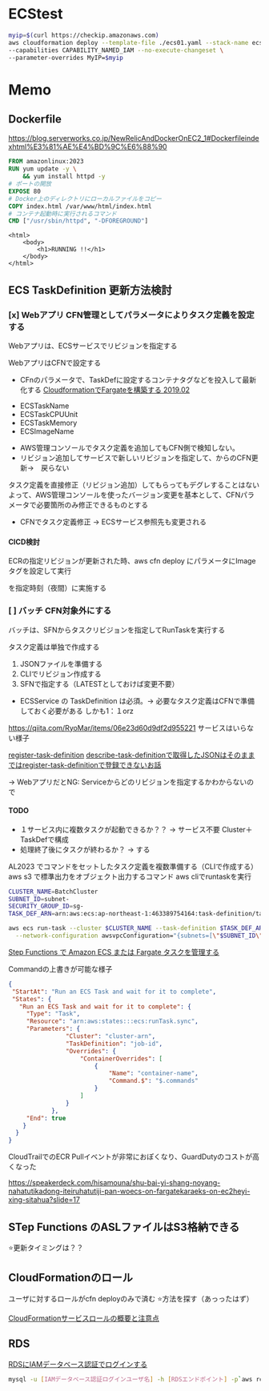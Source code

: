 # ECStest

```bash
myip=$(curl https://checkip.amazonaws.com)
aws cloudformation deploy --template-file ./ecs01.yaml --stack-name ecs01 \
--capabilities CAPABILITY_NAMED_IAM --no-execute-changeset \
--parameter-overrides MyIP=$myip

```

# Memo
## Dockerfile
https://blog.serverworks.co.jp/NewRelicAndDockerOnEC2_1#Dockerfileindexhtml%E3%81%AE%E4%BD%9C%E6%88%90

```Dockerfile
FROM amazonlinux:2023
RUN yum update -y \
    && yum install httpd -y
# ポートの開放
EXPOSE 80
# Docker上のディレクトリにローカルファイルをコピー
COPY index.html /var/www/html/index.html
# コンテナ起動時に実行されるコマンド
CMD ["/usr/sbin/httpd", "-DFOREGROUND"]
```

```html: index.html
<html>
    <body>
        <h1>RUNNING !!</h1>
    </body>
</html>
```




## ECS TaskDefinition 更新方法検討
### [x] Webアプリ CFN管理としてパラメータによりタスク定義を設定する
Webアプリは、ECSサービスでリビジョンを指定する

WebアプリはCFNで設定する

+ CFnのパラメータで、TaskDefに設定するコンテナタグなどを投入して最新化する
[CloudformationでFargateを構築する 2019.02](https://dev.classmethod.jp/articles/cloudformation-fargate/#toc-5)

- ECSTaskName
- ECSTaskCPUUnit
- ECSTaskMemory
- ECSImageName

+ AWS管理コンソールでタスク定義を追加してもCFN側で検知しない。
+ リビジョン追加してサービスで新しいリビジョンを指定して、からのCFN更新→　戻らない

タスク定義を直接修正（リビジョン追加）してもらってもデグレすることはない
よって、AWS管理コンソールを使ったバージョン変更を基本として、CFNパラメータで必要箇所のみ修正できるものとする

+ CFNでタスク定義修正 → ECSサービス参照先も変更される

#### CICD検討

ECRの指定リビジョンが更新された時、aws cfn deploy にパラメータにImageタグを設定して実行

を指定時刻（夜間）に実施する


### [ ] バッチ CFN対象外にする
バッチは、SFNからタスクリビジョンを指定してRunTaskを実行する

タスク定義は単独で作成する
1. JSONファイルを準備する
2. CLIでリビジョン作成する
3. SFNで指定する（LATESTとしておけば変更不要）

+ ECSService の TaskDefinition は必須。-> 必要なタスク定義はCFNで準備しておく必要がある
  しかも1：１orz

https://qiita.com/RyoMar/items/06e23d60d9df2d955221
サービスはいらない様子



[register-task-definition](https://awscli.amazonaws.com/v2/documentation/api/latest/reference/ecs/register-task-definition.html)
[describe-task-definitionで取得したJSONはそのままではregister-task-definitionで登録できないお話](https://dev.classmethod.jp/articles/describe-task-definition-to-register-task-definition/)

-> WebアプリだとNG: Serviceからどのリビジョンを指定するかわからないので

#### TODO
+ １サービス内に複数タスクが起動できるか？？  -> サービス不要 Cluster＋TaskDefで構成
+ 処理終了後にタスクが終わるか？  -> する
 
AL2023 でコマンドをセットしたタスク定義を複数準備する（CLIで作成する）
aws s3 で標準出力をオブジェクト出力するコマンド
aws cliでruntaskを実行

```bash
CLUSTER_NAME=BatchCluster
SUBNET_ID=subnet-
SECURITY_GROUP_ID=sg- 
TASK_DEF_ARN=arn:aws:ecs:ap-northeast-1:463389754164:task-definition/task-definition-batch01:2

aws ecs run-task --cluster $CLUSTER_NAME --task-definition $TASK_DEF_ARN \
  --network-configuration awsvpcConfiguration="{subnets=[\"$SUBNET_ID\"],securityGroups=[\"$SECURITY_GROUP_ID\"],assignPublicIp=ENABLED}"  --launch-type FARGATE

```

[Step Functions で Amazon ECS または Fargate タスクを管理する](https://docs.aws.amazon.com/ja_jp/step-functions/latest/dg/connect-ecs.html#connect-ecs-pass-to)

Commandの上書きが可能な様子
```json
{
 "StartAt": "Run an ECS Task and wait for it to complete",
 "States": {
   "Run an ECS Task and wait for it to complete": {
     "Type": "Task",
     "Resource": "arn:aws:states:::ecs:runTask.sync",
     "Parameters": {
                "Cluster": "cluster-arn",
                "TaskDefinition": "job-id",
                "Overrides": {
                    "ContainerOverrides": [
                        {
                            "Name": "container-name",
                            "Command.$": "$.commands" 
                        }
                    ]
                }
            },
     "End": true
    }
  }
}
```

CloudTrailでのECR Pullイベントが非常におぽくなり、GuardDutyのコストが高くなった

https://speakerdeck.com/hisamouna/shu-bai-yi-shang-noyang-nahatutikadong-iteiruhatutiji-pan-woecs-on-fargatekaraeks-on-ec2heyi-xing-sitahua?slide=17


## STep Functions のASLファイルはS3格納できる

⭐️更新タイミングは？？







## CloudFormationのロール
ユーザに対するロールがcfn deployのみで済む
⭐️方法を探す（あっったはず）

[CloudFormationサービスロールの概要と注意点](https://go-to-k.hatenablog.com/entry/2021/08/09/000812)

## RDS

[RDSにIAMデータベース認証でログインする](https://blog.serverworks.co.jp/rds-iamdblogin)

```bash
mysql -u [IAMデータベース認証ログインユーザ名] -h [RDSエンドポイント] -p`aws rds generate-db-auth-token --hostname [RDSエンドポイント] --port 3306 --username [IAMデータベース認証ログインユーザ名] --region ap-northeast-1` --enable-cleartext-plugin
```

